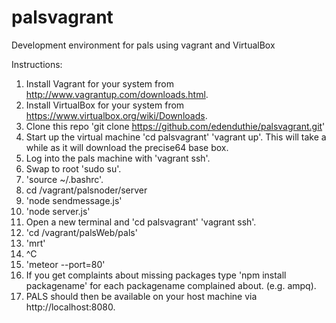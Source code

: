 palsvagrant
===========

Development environment for pals using vagrant and VirtualBox

Instructions:

1. Install Vagrant for your system from http://www.vagrantup.com/downloads.html.
2. Install VirtualBox for your system from https://www.virtualbox.org/wiki/Downloads.
3. Clone this repo 'git clone https://github.com/edenduthie/palsvagrant.git'
4. Start up the virtual machine 'cd palsvagrant' 'vagrant up'. This will take a while as it will download the precise64 base box.
5. Log into the pals machine with 'vagrant ssh'.
6. Swap to root 'sudo su'.
7. 'source ~/.bashrc'.
8. cd /vagrant/palsnoder/server
9. 'node sendmessage.js'
10. 'node server.js'
11. Open a new terminal and 'cd palsvagrant' 'vagrant ssh'.
12. 'cd /vagrant/palsWeb/pals'
13. 'mrt'
14. ^C
15. 'meteor --port=80'
16. If you get complaints about missing packages type 'npm install packagename' for each packagename complained about. (e.g. ampq).
17. PALS should then be available on your host machine via http://localhost:8080.
